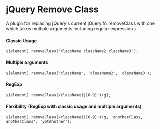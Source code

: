 # jQuery Remove Class
A plugin for replacing jQuery's current jQuery.fn.removeClass with one which takes multiple arguments including regular expressions

#### Classic Usage

    $(element).removeClass('className className2 className3');

#### Multiple arguments

    $(element).removeClass('className', 'className2', 'className3');

#### RegExp

    $(element).removeClass(/className(|[0-9]+)/g);

#### Flexibility (RegExp with classic usage and multiple arguments)

    $(element).removeClass(/className(|[0-9]+)/g, 'anotherClass, anotherClass', 'yetAnother');
